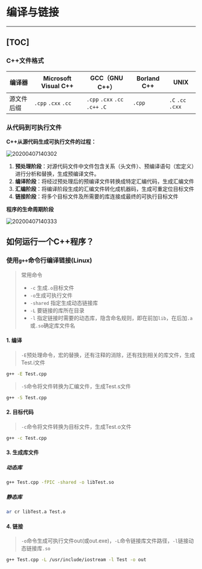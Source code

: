 # 编译与链接
---
[TOC]
---




### C++文件格式
| 编译器 | Microsoft Visual C++ | GCC（GNU C++）       | Borland C++ | UNIX       |
| ------ | -------------------- | -------------------- | ----------- | ---------- |
| 源文件后缀   | `.cpp` `.cxx` `.cc`         | `.cpp` `.cxx` `.cc` `.c++` `.C` | `.cpp`        | `.C` `.cc` `.cxx` |
### 从代码到可执行文件

**C++从源代码生成可执行文件的过程：**

![20200407140302](https://i.loli.net/2020/04/07/rQM7z2lH8OhTunt.png)

1. **预处理阶段**：对源代码文件中文件包含关系（头文件）、预编译语句（宏定义）进行分析和替换，生成预编译文件。 
2. **编译阶段**：将经过预处理后的预编译文件转换成特定汇编代码，生成汇编文件 
3. **汇编阶段**：将编译阶段生成的汇编文件转化成机器码，生成可重定位目标文件 
4. **链接阶段**：将多个目标文件及所需要的库连接成最终的可执行目标文件


**程序的生命周期阶段**

![20200407140333](https://i.loli.net/2020/04/07/jL94OxmlDbGuY7P.png)


## 如何运行一个C++程序？

### 使用`g++`命令行编译链接(Linux)
> 常用命令
> - `-c` 生成`.o`目标文件
> - `-o`生成可执行文件
> - `-shared` 指定生成动态链接库
> - `-L` 要链接的库所在目录
> - `-l` 指定链接时需要的动态库，隐含命名规则，即在前加`lib`，在后加`.a`或`.so`确定库文件名
#### 1. 编译
> `-E`预处理命令，宏的替换，还有注释的消除，还有找到相关的库文件，生成Test.i文件
```sh
g++ -E Test.cpp
```
> `-S`命令将文件转换为汇编文件，生成Test.s文件
```sh
g++ -S Test.cpp
```
#### 2. 目标代码
> `-c`命令将文件转换为目标文件，生成Test.o文件

```sh
g++ -c Test.cpp
```
#### 3. 生成库文件
##### 动态库
```sh
g++ Test.cpp -fPIC -shared -o libTest.so
```
##### 静态库
```sh
ar cr libTest.a Test.o
```

#### 4. 链接
> `-o`命令生成可执行文件out(或out.exe)，`-L`命令链接库文件路径，`-l`链接动态链接库`.so`

```sh
g++ Test.cpp -L /usr/include/iostream -l Test -o out
```


